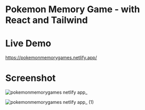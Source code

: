 # Pokemon Memory Game - with React and Tailwind

# Live Demo
https://pokemonmemorygames.netlify.app/

# Screenshot

![pokemonmemorygames netlify app_](https://github.com/ZihadHossainNayem/Pokemon-Memory-Game/assets/30808845/4170e550-629b-4515-8e8c-625e08bb1726)

![pokemonmemorygames netlify app_ (1)](https://github.com/ZihadHossainNayem/Pokemon-Memory-Game/assets/30808845/1e424d67-164f-4d7f-9c06-874ba493d9dc)
